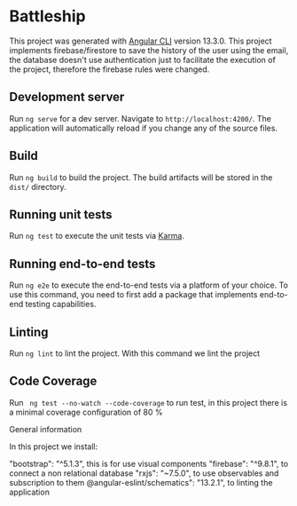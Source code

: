 # Battleship

This project was generated with [Angular CLI](https://github.com/angular/angular-cli) version 13.3.0.
This project implements firebase/firestore to save the history of the user using the email,  the database
doesn't use authentication just to facilitate the execution of the project, therefore the firebase rules were changed.

## Development server

Run `ng serve` for a dev server. Navigate to `http://localhost:4200/`. The application will automatically reload if you change any of the source files.


## Build

Run `ng build` to build the project. The build artifacts will be stored in the `dist/` directory.

## Running unit tests

Run `ng test` to execute the unit tests via [Karma](https://karma-runner.github.io).

## Running end-to-end tests

Run `ng e2e` to execute the end-to-end tests via a platform of your choice. To use this command, you need to first add a package that implements end-to-end testing capabilities.

## Linting

Run `ng lint` to lint the project. With this command we lint the project

## Code Coverage
Run ` ng test --no-watch --code-coverage` to run test, in this project there is a minimal coverage configuration of 80 % 

General information

In this project we install:

"bootstrap": "^5.1.3",  this is for use visual components 
"firebase": "^9.8.1",   to connect a non relational database
"rxjs": "~7.5.0",       to use observables and subscription to them
@angular-eslint/schematics": "13.2.1", to linting the application
